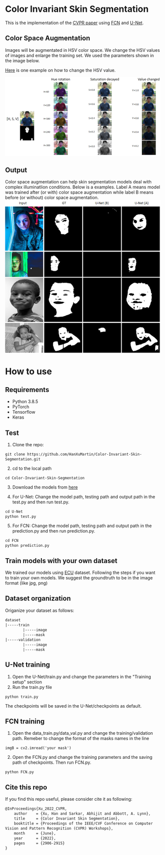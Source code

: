 # Color Invariant Skin Segmentation

This is the implementation of the [CVPR paper](https://openaccess.thecvf.com/content/CVPR2022W/FaDE-TCV/papers/Xu_Color_Invariant_Skin_Segmentation_CVPRW_2022_paper.pdf) using [FCN](https://github.com/yunlongdong/FCN-pytorch) and [U-Net](https://github.com/zhixuhao/unet).

## Color Space Augmentation

Images will be augmentated in HSV color space. We change the HSV values of images and enlarge the training set. We used the parameters shown in the image below.

[Here](https://github.com/HanXuMartin/Color-Invariant-Skin-Segmentation/blob/main/color%20augmentation/HSV_converter.py) is one example on how to change the HSV value.

![color augmentation](https://github.com/HanXuMartin/Color-Invariant-Skin-Segmentation/blob/main/color%20augmentation/color_augmentation.png)

## Output
Color space augmentation can help skin segmentation models deal with complex illuminatlion conditions. Below is a examples. Label A means model was trained after (or with) color space augmentation while label B means before (or without) color space augmentation.
![examples](https://github.com/HanXuMartin/Color-Invariant-Skin-Segmentation/blob/main/examples/results%20examples%201.png)
# How to use
## Requirements
- Python 3.8.5
- PyTorch
- Tensorflow
- Keras 
## Test
1. Clone the repo: 
```
git clone https://github.com/HanXuMartin/Color-Invariant-Skin-Segmentation.git
```
2. cd to the local path
```
cd Color-Invariant-Skin-Segmentation
```
3. Download the models from [here](https://drive.google.com/drive/folders/1QfoxabLN-UrsLwZjYXqmCYdHUkHxDJsf?usp=sharing)

4. For U-Net: Change the model path, testing path and output path in the test.py and then run test.py.
```
cd U-Net
python test.py
```
5. For FCN: Change the model path, testing path and output path in the prediction.py and then run prediction.py.
```
cd FCN
python prediction.py
```


## Train models with your own dataset

We trained our models using [ECU](https://ieeexplore.ieee.org/document/1359760) dataset. Following the steps if you want to train your own models. We suggest the groundtruth to be in the image format (like jpg, png)
## Dataset organization
Origanize your dataset as follows:
```
dataset
|-----train
        |-----image
        |-----mask
|-----validation
        |-----image
        |-----mask
```
## U-Net training
1. Open the U-Net/train.py and change the parameters in the "Training setup" section
2. Run the train.py file
```
python train.py
```
The checkpoints will be saved in the U-Net/checkpoints as default. 
## FCN training
1. Open the data_train.py/data_val.py and change the training/validation path. Remeber to change the format of the masks names in the line 
```
imgB = cv2.imread('your mask')
```
2. Open the FCN.py and change the training parameters and the saving path of checkpoints. Then run FCN.py.
```
python FCN.py
```

## Cite this repo
If you find this repo useful, please consider cite it as following:
```
@InProceedings{Xu_2022_CVPR,
    author    = {Xu, Han and Sarkar, Abhijit and Abbott, A. Lynn},
    title     = {Color Invariant Skin Segmentation},
    booktitle = {Proceedings of the IEEE/CVF Conference on Computer Vision and Pattern Recognition (CVPR) Workshops},
    month     = {June},
    year      = {2022},
    pages     = {2906-2915}
}
```






